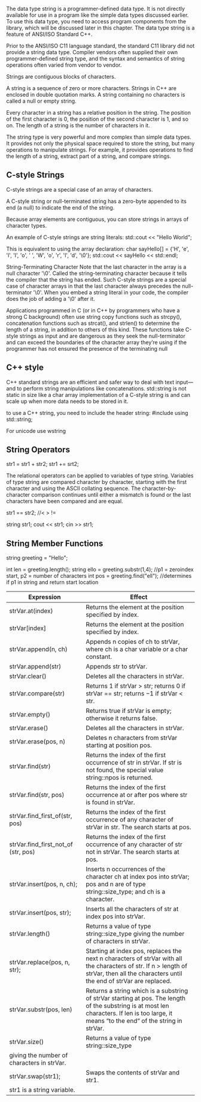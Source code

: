 The data type string is a programmer-defined data type. It is not directly available
for use in a program like the simple data types discussed earlier. To use this data type,
you need to access program components from the library, which will be discussed
later in this chapter. The data type string is a feature of ANSI/ISO Standard C++.

Prior to the ANSI/ISO C11 language standard, the standard C11 library did not provide
a string data type. Compiler vendors often supplied their own programmer-defined
string type, and the syntax and semantics of string operations often varied from vendor
to vendor.



Strings are contiguous blocks of characters.


A string is a sequence of zero or more characters. Strings in C++ are enclosed in
double quotation marks. A string containing no characters is called a null or empty
string.

Every character in a string has a relative position in the string. The position of the first
character is 0, the position of the second character is 1, and so on. The length of a
string is the number of characters in it.

The string type is very powerful and more complex than simple data types. It provides not only the physical space required to store the string, but many operations to
manipulate strings. For example, it provides operations to find the length of a string,
extract part of a string, and compare strings.

## C-style Strings
C-style strings are a special case of an array of characters.

A C-style string or null-terminated string has a zero-byte appended to its end (a null) to indicate the end of the string.

Because array elements are contiguous, you can store strings in arrays of character types.

An example of C-style strings are string literals:
std::cout << "Hello World";

This is equivalent to using the array declaration:
char sayHello[] = {'H', 'e', 'l', 'l', 'o', ' ', 'W', 'o', 'r', 'l', 'd',
'\0'};
std::cout << sayHello << std::endl;

String-Terminating Character
Note that the last character in the array is a null character '\0'.
Called the string-terminating character because it tells the compiler that the string has ended.
Such C-style strings are a special case of character arrays in that the last character always precedes the null-terminator '\0'.
When you embed a string literal in your code, the compiler does the job of adding a '\0' after it.

Applications programmed in C (or in C++ by programmers who have a strong C background) often use string copy functions such as strcpy(), concatenation functions such as strcat(), and strlen() to determine the length of a string, in addition to others of this kind.
These functions take C-style strings as input and are dangerous as they seek the null-terminator and can exceed the boundaries of the character array they’re using if the programmer has not ensured the presence of the terminating null


## C++ style
C++ standard strings are an efficient and safer way to deal with text input—and to perform string manipulations like concatenations. std::string is not static in size like a char array implementation of a C-style string is and can scale up when more data needs to be stored in it.

to use a C++ string, you need to include the header string:
 #include <string>
 using std::string;

For unicode use wstring





## String Operators
str1 = str1 + str2;     str1 += srt2;

The relational operators can be applied to variables of type string. Variables of type
string are compared character by character, starting with the first character and
using the ASCII collating sequence. The character-by-character comparison continues until either a mismatch is found or the last characters have been compared and
are equal.

str1 == str2; //< > !=

string str1;
cout << str1;
cin >> str1;



## String Member Functions

string greeting = "Hello";

int len = greeting.length();
string ello = greeting.substr(1,4); //p1 = zeroindex start, p2 = number of characters
int pos = greeting.find("ell"); //determines if p1 in string and return start location


| Expression | Effect |
|------------|--------|
|strVar.at(index) | Returns the element at the position specified by index. |
| strVar[index] | Returns the element at the position specified by index. |
| strVar.append(n, ch) | Appends n copies of ch to strVar, where ch is a char variable or a char constant. |
| strVar.append(str) | Appends str to strVar.|
| strVar.clear() | Deletes all the characters in strVar.|
| strVar.compare(str) | Returns 1 if strVar > str; returns 0 if strVar == str; returns −1 if strVar < str.|
| strVar.empty() | Returns true if strVar is empty; otherwise it returns false. |
| strVar.erase() | Deletes all the characters in strVar.
| strVar.erase(pos, n) | Deletes n characters from strVar starting at position pos. |
| strVar.find(str) | Returns the index of the first occurrence of str in strVar. If str is not found, the special value string::npos is returned.
| strVar.find(str, pos) | Returns the index of the first occurrence at or after pos where str is found in strVar.
| strVar.find_first_of(str, pos) | Returns the index of the first occurrence of any character of strVar in str. The search starts at pos.|
| strVar.find_first_not_of (str, pos) | Returns the index of the first occurrence of any character of str not in strVar. The search starts at pos.|
| strVar.insert(pos, n, ch); | Inserts n occurrences of the character ch at index pos into strVar; pos and n are of type string::size_type; and ch is a character.|
| strVar.insert(pos, str); | Inserts all the characters of str at index pos into strVar.|
| strVar.length() | Returns a value of type string::size_type giving the number of characters in strVar.|
| strVar.replace(pos, n, str); | Starting at index pos, replaces the next n characters of strVar with all the characters of str. If n > length of strVar, then all the characters until the end of strVar are replaced.|
| strVar.substr(pos, len) | Returns a string which is a substring of strVar starting at pos. The length of the substring is at most len characters. If len is too large, it means “to the end“ of the string in strVar.|
| strVar.size() | Returns a value of type string::size_type
giving the number of characters in strVar.|
| strVar.swap(str1); | Swaps the contents of strVar and str1.
str1 is a string variable.|
